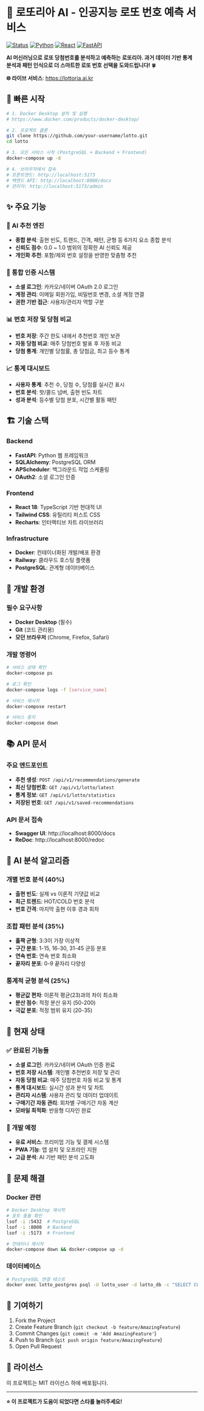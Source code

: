 # 🎯 로또리아 AI - 인공지능 로또 번호 예측 서비스

[![Status](https://img.shields.io/badge/Status-🚀%20프로덕션%20배포%20완료-brightgreen)](https://lottoria.ai.kr)
[![Python](https://img.shields.io/badge/Python-3.12-blue)](https://python.org)
[![React](https://img.shields.io/badge/React-18-blue)](https://reactjs.org)
[![FastAPI](https://img.shields.io/badge/FastAPI-0.104-green)](https://fastapi.tiangolo.com)

**AI 머신러닝으로 로또 당첨번호를 분석하고 예측하는 로또리아. 과거 데이터 기반 통계 분석과 패턴 인식으로 더 스마트한 로또 번호 선택을 도와드립니다!** 🍀

**🌐 라이브 서비스**: https://lottoria.ai.kr

## 🐳 빠른 시작

```bash
# 1. Docker Desktop 설치 및 실행
# https://www.docker.com/products/docker-desktop/

# 2. 프로젝트 클론
git clone https://github.com/your-username/lotto.git
cd lotto

# 3. 모든 서비스 시작 (PostgreSQL + Backend + Frontend)
docker-compose up -d

# 4. 브라우저에서 접속
# 프론트엔드: http://localhost:5173
# 백엔드 API: http://localhost:8000/docs
# 관리자: http://localhost:5173/admin
```

## ✨ 주요 기능

### 🤖 AI 추천 엔진
- **종합 분석**: 출현 빈도, 트렌드, 간격, 패턴, 균형 등 6가지 요소 종합 분석
- **신뢰도 점수**: 0.0 ~ 1.0 범위의 정확한 AI 신뢰도 제공
- **개인화 추천**: 포함/제외 번호 설정을 반영한 맞춤형 추천

### 🔐 통합 인증 시스템
- **소셜 로그인**: 카카오/네이버 OAuth 2.0 로그인
- **계정 관리**: 이메일 회원가입, 비밀번호 변경, 소셜 계정 연결
- **권한 기반 접근**: 사용자/관리자 역할 구분

### 📊 번호 저장 및 당첨 비교
- **번호 저장**: 주간 한도 내에서 추천번호 개인 보관
- **자동 당첨 비교**: 매주 당첨번호 발표 후 자동 비교
- **당첨 통계**: 개인별 당첨률, 총 당첨금, 최고 등수 통계

### 📈 통계 대시보드
- **사용자 통계**: 추천 수, 당첨 수, 당첨률 실시간 표시
- **번호 분석**: 핫/콜드 넘버, 출현 빈도 차트
- **성과 분석**: 등수별 당첨 분포, 시간별 활동 패턴

## 🏗️ 기술 스택

### Backend
- **FastAPI**: Python 웹 프레임워크
- **SQLAlchemy**: PostgreSQL ORM
- **APScheduler**: 백그라운드 작업 스케줄링
- **OAuth2**: 소셜 로그인 인증

### Frontend
- **React 18**: TypeScript 기반 현대적 UI
- **Tailwind CSS**: 유틸리티 퍼스트 CSS
- **Recharts**: 인터랙티브 차트 라이브러리

### Infrastructure
- **Docker**: 컨테이너화된 개발/배포 환경
- **Railway**: 클라우드 호스팅 플랫폼
- **PostgreSQL**: 관계형 데이터베이스

## 🔧 개발 환경

### 필수 요구사항
- **Docker Desktop** (필수)
- **Git** (코드 관리용)
- **모던 브라우저** (Chrome, Firefox, Safari)

### 개발 명령어
```bash
# 서비스 상태 확인
docker-compose ps

# 로그 확인
docker-compose logs -f [service_name]

# 서비스 재시작
docker-compose restart

# 서비스 중지
docker-compose down
```

## 📚 API 문서

### 주요 엔드포인트
- **추천 생성**: `POST /api/v1/recommendations/generate`
- **최신 당첨번호**: `GET /api/v1/lotto/latest`
- **통계 정보**: `GET /api/v1/lotto/statistics`
- **저장된 번호**: `GET /api/v1/saved-recommendations`

### API 문서 접속
- **Swagger UI**: http://localhost:8000/docs
- **ReDoc**: http://localhost:8000/redoc

## 🎯 AI 분석 알고리즘

### 개별 번호 분석 (40%)
- **출현 빈도**: 실제 vs 이론적 기댓값 비교
- **최근 트렌드**: HOT/COLD 번호 분석
- **번호 간격**: 마지막 출현 이후 경과 회차

### 조합 패턴 분석 (35%)
- **홀짝 균형**: 3:3이 가장 이상적
- **구간 분포**: 1-15, 16-30, 31-45 균등 분포
- **연속 번호**: 연속 번호 최소화
- **끝자리 분포**: 0-9 끝자리 다양성

### 통계적 균형 분석 (25%)
- **평균값 편차**: 이론적 평균(23)과의 차이 최소화
- **분산 점수**: 적정 분산 유지 (50-200)
- **극값 분포**: 적정 범위 유지 (20-35)

## 🚀 현재 상태

### ✅ 완료된 기능들
- **소셜 로그인**: 카카오/네이버 OAuth 인증 완료
- **번호 저장 시스템**: 개인별 추천번호 저장 및 관리
- **자동 당첨 비교**: 매주 당첨번호 자동 비교 및 통계
- **통계 대시보드**: 실시간 성과 분석 및 차트
- **관리자 시스템**: 사용자 관리 및 데이터 업데이트
- **구매기간 자동 관리**: 회차별 구매기간 자동 계산
- **모바일 최적화**: 반응형 디자인 완료

### 🎯 개발 예정
- **유료 서비스**: 프리미엄 기능 및 결제 시스템
- **PWA 기능**: 앱 설치 및 오프라인 지원
- **고급 분석**: AI 기반 패턴 분석 고도화

## 🚨 문제 해결

### Docker 관련
```bash
# Docker Desktop 재시작
# 포트 충돌 확인
lsof -i :5432  # PostgreSQL
lsof -i :8000  # Backend
lsof -i :5173  # Frontend

# 컨테이너 재시작
docker-compose down && docker-compose up -d
```

### 데이터베이스
```bash
# PostgreSQL 연결 테스트
docker exec lotto_postgres psql -U lotto_user -d lotto_db -c "SELECT COUNT(*) FROM lotto_draws;"
```

## 🤝 기여하기

1. Fork the Project
2. Create Feature Branch (`git checkout -b feature/AmazingFeature`)
3. Commit Changes (`git commit -m 'Add AmazingFeature'`)
4. Push to Branch (`git push origin feature/AmazingFeature`)
5. Open Pull Request

## 📄 라이선스

이 프로젝트는 MIT 라이선스 하에 배포됩니다.

---

**⭐ 이 프로젝트가 도움이 되었다면 스타를 눌러주세요!**